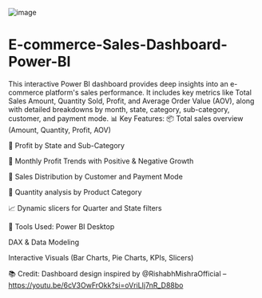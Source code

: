 ![image](https://github.com/user-attachments/assets/f86f6461-6387-490a-ada3-6bab0bab415c)

# E-commerce-Sales-Dashboard-Power-BI
This interactive Power BI dashboard provides deep insights into an e-commerce platform's sales performance. It includes key metrics like Total Sales Amount, Quantity Sold, Profit, and Average Order Value (AOV), along with detailed breakdowns by month, state, category, sub-category, customer, and payment mode.
📊 Key Features:
📦 Total sales overview (Amount, Quantity, Profit, AOV)

📍 Profit by State and Sub-Category

📅 Monthly Profit Trends with Positive & Negative Growth

🧾 Sales Distribution by Customer and Payment Mode

🎯 Quantity analysis by Product Category

📈 Dynamic slicers for Quarter and State filters

📁 Tools Used:
Power BI Desktop

DAX & Data Modeling

Interactive Visuals (Bar Charts, Pie Charts, KPIs, Slicers)

📚 Credit: Dashboard design inspired by @RishabhMishraOfficial – https://youtu.be/6cV3OwFrOkk?si=oVriLIj7nR_D88bo
